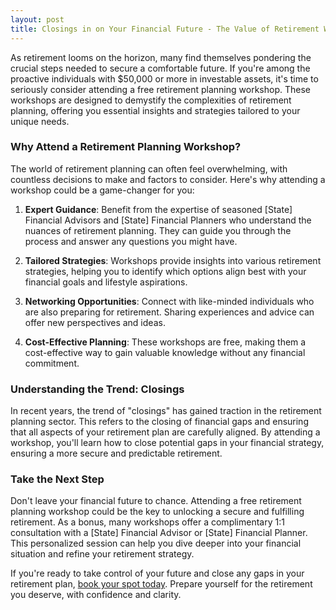 ```yaml
---
layout: post
title: Closings in on Your Financial Future - The Value of Retirement Workshops
---
```



As retirement looms on the horizon, many find themselves pondering the crucial steps needed to secure a comfortable future. If you're among the proactive individuals with $50,000 or more in investable assets, it's time to seriously consider attending a free retirement planning workshop. These workshops are designed to demystify the complexities of retirement planning, offering you essential insights and strategies tailored to your unique needs.

### Why Attend a Retirement Planning Workshop?

The world of retirement planning can often feel overwhelming, with countless decisions to make and factors to consider. Here's why attending a workshop could be a game-changer for you:

1. **Expert Guidance**: Benefit from the expertise of seasoned [State] Financial Advisors and [State] Financial Planners who understand the nuances of retirement planning. They can guide you through the process and answer any questions you might have.

2. **Tailored Strategies**: Workshops provide insights into various retirement strategies, helping you to identify which options align best with your financial goals and lifestyle aspirations.

3. **Networking Opportunities**: Connect with like-minded individuals who are also preparing for retirement. Sharing experiences and advice can offer new perspectives and ideas.

4. **Cost-Effective Planning**: These workshops are free, making them a cost-effective way to gain valuable knowledge without any financial commitment.

### Understanding the Trend: Closings

In recent years, the trend of "closings" has gained traction in the retirement planning sector. This refers to the closing of financial gaps and ensuring that all aspects of your retirement plan are carefully aligned. By attending a workshop, you'll learn how to close potential gaps in your financial strategy, ensuring a more secure and predictable retirement.

### Take the Next Step

Don't leave your financial future to chance. Attending a free retirement planning workshop could be the key to unlocking a secure and fulfilling retirement. As a bonus, many workshops offer a complimentary 1:1 consultation with a [State] Financial Advisor or [State] Financial Planner. This personalized session can help you dive deeper into your financial situation and refine your retirement strategy.

If you're ready to take control of your future and close any gaps in your retirement plan, [book your spot today](https://workshopsforretirement.com). Prepare yourself for the retirement you deserve, with confidence and clarity.